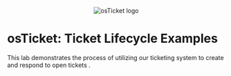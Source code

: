 <p align="center">
<img src="https://i.imgur.com/Clzj7Xs.png" alt="osTicket logo"/>
</p>

<h1>osTicket: Ticket Lifecycle Examples</h1>
</p>
This lab demonstrates the process of utilizing our ticketing system to create and respond to open tickets .<br />
